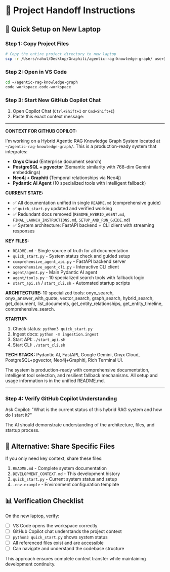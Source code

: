# 🔄 Project Handoff Instructions

## 📁 **Quick Setup on New Laptop**

### Step 1: Copy Project Files
```bash
# Copy the entire project directory to new laptop
scp -r /Users/rahul/Desktop/Graphiti/agentic-rag-knowledge-graph/ user@new-laptop:~/
```

### Step 2: Open in VS Code
```bash
cd ~/agentic-rag-knowledge-graph
code workspace.code-workspace
```

### Step 3: Start New GitHub Copilot Chat
1. Open Copilot Chat (`Ctrl+Shift+I` or `Cmd+Shift+I`)
2. Paste this exact context message:

---

**CONTEXT FOR GITHUB COPILOT:**

I'm working on a Hybrid Agentic RAG Knowledge Graph System located at `~/agentic-rag-knowledge-graph/`. This is a production-ready system that integrates:

- **Onyx Cloud** (Enterprise document search)
- **PostgreSQL + pgvector** (Semantic similarity with 768-dim Gemini embeddings) 
- **Neo4j + Graphiti** (Temporal relationships via Neo4j)
- **Pydantic AI Agent** (10 specialized tools with intelligent fallback)

**CURRENT STATE:**
- ✅ All documentation unified in single `README.md` (comprehensive guide)
- ✅ `quick_start.py` updated and verified working
- ✅ Redundant docs removed (`README_HYBRID_AGENT.md`, `FINAL_LAUNCH_INSTRUCTIONS.md`, `SETUP_AND_RUN_GUIDE.md`)
- ✅ System architecture: FastAPI backend + CLI client with streaming responses

**KEY FILES:**
- `README.md` - Single source of truth for all documentation
- `quick_start.py` - System status check and guided setup
- `comprehensive_agent_api.py` - FastAPI backend server
- `comprehensive_agent_cli.py` - Interactive CLI client
- `agent/agent.py` - Main Pydantic AI agent
- `agent/tools.py` - 10 specialized search tools with fallback logic
- `start_api.sh` / `start_cli.sh` - Automated startup scripts

**ARCHITECTURE:**
10 specialized tools: onyx_search, onyx_answer_with_quote, vector_search, graph_search, hybrid_search, get_document, list_documents, get_entity_relationships, get_entity_timeline, comprehensive_search.

**STARTUP:**
1. Check status: `python3 quick_start.py`
2. Ingest docs: `python -m ingestion.ingest` 
3. Start API: `./start_api.sh`
4. Start CLI: `./start_cli.sh`

**TECH STACK:** Pydantic AI, FastAPI, Google Gemini, Onyx Cloud, PostgreSQL+pgvector, Neo4j+Graphiti, Rich Terminal UI.

The system is production-ready with comprehensive documentation, intelligent tool selection, and resilient fallback mechanisms. All setup and usage information is in the unified README.md.

---

### Step 4: Verify GitHub Copilot Understanding
Ask Copilot: "What is the current status of this hybrid RAG system and how do I start it?"

The AI should demonstrate understanding of the architecture, files, and startup process.

## 🎯 **Alternative: Share Specific Files**

If you only need key context, share these files:
1. `README.md` - Complete system documentation
2. `DEVELOPMENT_CONTEXT.md` - This development history
3. `quick_start.py` - Current system status and setup
4. `.env.example` - Environment configuration template

## 📊 **Verification Checklist**

On the new laptop, verify:
- [ ] VS Code opens the workspace correctly
- [ ] GitHub Copilot chat understands the project context
- [ ] `python3 quick_start.py` shows system status
- [ ] All referenced files exist and are accessible
- [ ] Can navigate and understand the codebase structure

This approach ensures complete context transfer while maintaining development continuity.
